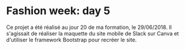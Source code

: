 # Fashion week: day 5

Ce projet a été réalisé au jour 20 de ma formation, le 29/06/2018. Il s'agissait de réaliser la maquette du site mobile de Slack sur Canva et d'utiliser le framework Bootstrap pour recréer le site.
